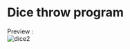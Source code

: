 # Dice throw program<br>

Preview : <br>
![dice2](https://github.com/user-attachments/assets/6f6fd129-7ad9-4816-a386-6d760375b275)
